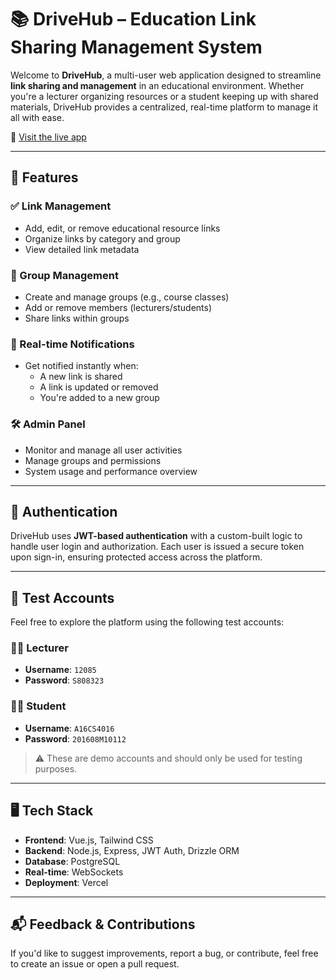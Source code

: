 # 📚 DriveHub – Education Link Sharing Management System

Welcome to **DriveHub**, a multi-user web application designed to streamline **link sharing and management** in an educational environment. Whether you're a lecturer organizing resources or a student keeping up with shared materials, DriveHub provides a centralized, real-time platform to manage it all with ease.

🔗 [Visit the live app](https://drivehub-pink.vercel.app/sign-in)

---

## 🚀 Features

### ✅ Link Management
- Add, edit, or remove educational resource links
- Organize links by category and group
- View detailed link metadata

### 👥 Group Management
- Create and manage groups (e.g., course classes)
- Add or remove members (lecturers/students)
- Share links within groups

### 🔔 Real-time Notifications
- Get notified instantly when:
  - A new link is shared
  - A link is updated or removed
  - You're added to a new group

### 🛠️ Admin Panel
- Monitor and manage all user activities
- Manage groups and permissions
- System usage and performance overview

---

## 🔐 Authentication

DriveHub uses **JWT-based authentication** with a custom-built logic to handle user login and authorization. Each user is issued a secure token upon sign-in, ensuring protected access across the platform.

---

## 🧪 Test Accounts

Feel free to explore the platform using the following test accounts:

### 👨‍🏫 Lecturer
- **Username**: `12085`
- **Password**: `S808323`

### 👩‍🎓 Student
- **Username**: `A16CS4016`
- **Password**: `201608M10112`

> ⚠️ These are demo accounts and should only be used for testing purposes.

---

## 🖥️ Tech Stack

- **Frontend**: Vue.js, Tailwind CSS  
- **Backend**: Node.js, Express, JWT Auth, Drizzle ORM  
- **Database**: PostgreSQL  
- **Real-time**: WebSockets  
- **Deployment**: Vercel

---

## 📬 Feedback & Contributions

If you'd like to suggest improvements, report a bug, or contribute, feel free to create an issue or open a pull request.
